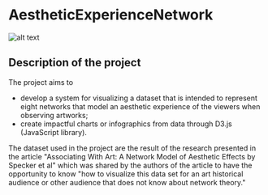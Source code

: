 # AestheticExperienceNetwork

![alt text](https://github.com/bertonfederico/AestheticExperienceNetwork/blob/eaa98664baccc1488522df325fbf222fbaa9d960/screenshot/first_page.png)

## Description of the project
The project aims to
- develop a system for visualizing a dataset that is intended to represent eight networks that model an aesthetic experience of the viewers when observing artworks;
- create impactful charts or infographics from data through D3.js (JavaScript library).

The dataset used in the project are the result of the research presented in the article "Associating With Art: A Network Model of Aesthetic Effects by Specker et al" which was shared by the authors of the article to have the opportunity to know "how to visualize this data set for an art historical audience or other audience that does not know about network theory."
